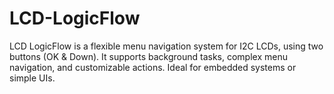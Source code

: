 # LCD-LogicFlow
LCD LogicFlow is a flexible menu navigation system for I2C LCDs, using two buttons (OK &amp; Down). It supports background tasks, complex menu navigation, and customizable actions. Ideal for embedded systems or simple UIs.
